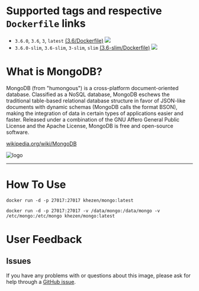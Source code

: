 # Supported tags and respective `Dockerfile` links

* `3.6.0`, `3.6`, `3`, `latest` [(3.6/Dockerfile)](https://github.com/Khezen/docker-mongo/blob/v3.6/Dockerfile) [![](https://images.microbadger.com/badges/image/khezen/mongo:3.6.svg)](https://microbadger.com/images/khezen/mongo:3.6 "Get your own image badge on microbadger.com")
* `3.6.0-slim`, `3.6-slim`, `3-slim`, `slim` [(3.6-slim/Dockerfile)](https://github.com/Khezen/docker-mongo/blob/v3.6-slim/Dockerfile) [![](https://images.microbadger.com/badges/image/khezen/mongo:3.6-slim.svg)](https://microbadger.com/images/khezen/mongo:3.6-slim "Get your own image badge on microbadger.com")

# What is MongoDB?
MongoDB (from "humongous") is a cross-platform document-oriented database. Classified as a NoSQL database, MongoDB eschews the traditional table-based relational database structure in favor of JSON-like documents with dynamic schemas (MongoDB calls the format BSON), making the integration of data in certain types of applications easier and faster. Released under a combination of the GNU Affero General Public License and the Apache License, MongoDB is free and open-source software.

[wikipedia.org/wiki/MongoDB](https://en.wikipedia.org/wiki/MongoDB)

![logo](https://raw.githubusercontent.com/docker-library/docs/01c12653951b2fe592c1f93a13b4e289ada0e3a1/mongo/logo.png)

---
# How To Use
```
docker run -d -p 27017:27017 khezen/mongo:latest
```   
```
docker run -d -p 27017:27017 -v /data/mongo:/data/mongo -v /etc/mongo:/etc/mongo khezen/mongo:latest
```

# User Feedback
## Issues
If you have any problems with or questions about this image, please ask for help through a [GitHub issue](https://github.com/Khezen/docker-mongo/issues).
